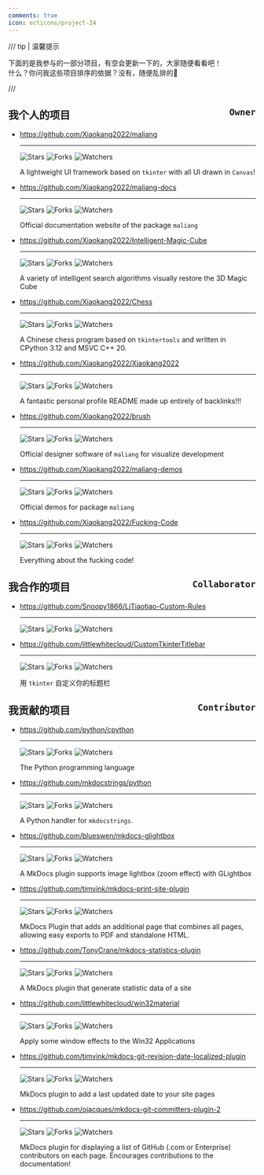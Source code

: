 ```yaml
---
comments: true
icon: octicons/project-24
---
```


/// tip | 温馨提示

下面的是我参与的一部分项目，有空会更新一下的，大家随便看看吧！  
什么？你问我这些项目排序的依据？没有，随便乱排的🤣

///

## 我个人的项目 <span style="float:right">`Owner`</span>

<div class="grid cards" markdown>

-   <https://github.com/Xiaokang2022/maliang>

    ---

    ![Stars](https://img.shields.io/github/stars/Xiaokang2022/maliang?label=Stars&color=gold&logo=github&style=flat "星标")
    ![Forks](https://img.shields.io/github/forks/Xiaokang2022/maliang?label=Forks&logo=github&style=flat "复刻")
    ![Watchers](https://img.shields.io/github/watchers/Xiaokang2022/maliang?label=Watchers&logo=github&style=flat "关注")

    A lightweight UI framework based on `tkinter` with all UI drawn in `Canvas`!

-   <https://github.com/Xiaokang2022/maliang-docs>

    ---

    ![Stars](https://img.shields.io/github/stars/Xiaokang2022/maliang-docs?label=Stars&color=gold&logo=github&style=flat "星标")
    ![Forks](https://img.shields.io/github/forks/Xiaokang2022/maliang-docs?label=Forks&logo=github&style=flat "复刻")
    ![Watchers](https://img.shields.io/github/watchers/Xiaokang2022/maliang-docs?label=Watchers&logo=github&style=flat "关注")

    Official documentation website of the package `maliang`

-   <https://github.com/Xiaokang2022/Intelligent-Magic-Cube>

    ---

    ![Stars](https://img.shields.io/github/stars/Xiaokang2022/Intelligent-Magic-Cube?label=Stars&color=gold&logo=github&style=flat "星标")
    ![Forks](https://img.shields.io/github/forks/Xiaokang2022/Intelligent-Magic-Cube?label=Forks&logo=github&style=flat "复刻")
    ![Watchers](https://img.shields.io/github/watchers/Xiaokang2022/Intelligent-Magic-Cube?label=Watchers&logo=github&style=flat "关注")

    A variety of intelligent search algorithms visually restore the 3D Magic Cube

-   <https://github.com/Xiaokang2022/Chess>

    ---

    ![Stars](https://img.shields.io/github/stars/Xiaokang2022/Chess?label=Stars&color=gold&logo=github&style=flat "星标")
    ![Forks](https://img.shields.io/github/forks/Xiaokang2022/Chess?label=Forks&logo=github&style=flat "复刻")
    ![Watchers](https://img.shields.io/github/watchers/Xiaokang2022/Chess?label=Watchers&logo=github&style=flat "关注")

    A Chinese chess program based on `tkintertools` and written in CPython 3.12 and MSVC C++ 20.

-   <https://github.com/Xiaokang2022/Xiaokang2022>

    ---

    ![Stars](https://img.shields.io/github/stars/Xiaokang2022/Xiaokang2022?label=Stars&color=gold&logo=github&style=flat "星标")
    ![Forks](https://img.shields.io/github/forks/Xiaokang2022/Xiaokang2022?label=Forks&logo=github&style=flat "复刻")
    ![Watchers](https://img.shields.io/github/watchers/Xiaokang2022/Xiaokang2022?label=Watchers&logo=github&style=flat "关注")

    A fantastic personal profile README made up entirely of backlinks!!!

-   <https://github.com/Xiaokang2022/brush>

    ---

    ![Stars](https://img.shields.io/github/stars/Xiaokang2022/brush?label=Stars&color=gold&logo=github&style=flat "星标")
    ![Forks](https://img.shields.io/github/forks/Xiaokang2022/brush?label=Forks&logo=github&style=flat "复刻")
    ![Watchers](https://img.shields.io/github/watchers/Xiaokang2022/brush?label=Watchers&logo=github&style=flat "关注")

    Official designer software of `maliang` for visualize development

-   <https://github.com/Xiaokang2022/maliang-demos>

    ---

    ![Stars](https://img.shields.io/github/stars/Xiaokang2022/maliang-demos?label=Stars&color=gold&logo=github&style=flat "星标")
    ![Forks](https://img.shields.io/github/forks/Xiaokang2022/maliang-demos?label=Forks&logo=github&style=flat "复刻")
    ![Watchers](https://img.shields.io/github/watchers/Xiaokang2022/maliang-demos?label=Watchers&logo=github&style=flat "关注")

    Official demos for package `maliang`

-   <https://github.com/Xiaokang2022/Fucking-Code>

    ---

    ![Stars](https://img.shields.io/github/stars/Xiaokang2022/Fucking-Code?label=Stars&color=gold&logo=github&style=flat "星标")
    ![Forks](https://img.shields.io/github/forks/Xiaokang2022/Fucking-Code?label=Forks&logo=github&style=flat "复刻")
    ![Watchers](https://img.shields.io/github/watchers/Xiaokang2022/Fucking-Code?label=Watchers&logo=github&style=flat "关注")

    Everything about the fucking code!

</div>

## 我合作的项目 <span style="float:right">`Collaborator`</span>

<div class="grid cards" markdown>

-   <https://github.com/Snoopy1866/LiTiaotiao-Custom-Rules>

    ---

    ![Stars](https://img.shields.io/github/stars/Snoopy1866/LiTiaotiao-Custom-Rules?label=Stars&color=gold&logo=github&style=flat "星标")
    ![Forks](https://img.shields.io/github/forks/Snoopy1866/LiTiaotiao-Custom-Rules?label=Forks&logo=github&style=flat "复刻")
    ![Watchers](https://img.shields.io/github/watchers/Snoopy1866/LiTiaotiao-Custom-Rules?label=Watchers&logo=github&style=flat "关注")

-   <https://github.com/littlewhitecloud/CustomTkinterTitlebar>

    ---

    ![Stars](https://img.shields.io/github/stars/littlewhitecloud/CustomTkinterTitlebar?label=Stars&color=gold&logo=github&style=flat "星标")
    ![Forks](https://img.shields.io/github/forks/littlewhitecloud/CustomTkinterTitlebar?label=Forks&logo=github&style=flat "复刻")
    ![Watchers](https://img.shields.io/github/watchers/littlewhitecloud/CustomTkinterTitlebar?label=Watchers&logo=github&style=flat "关注")

    用 `tkinter` 自定义你的标题栏

</div>

## 我贡献的项目 <span style="float:right">`Contributor`</span>

<div class="grid cards" markdown>

-   <https://github.com/python/cpython>

    ---

    ![Stars](https://img.shields.io/github/stars/python/cpython?label=Stars&color=gold&logo=github&style=flat "星标")
    ![Forks](https://img.shields.io/github/forks/python/cpython?label=Forks&logo=github&style=flat "复刻")
    ![Watchers](https://img.shields.io/github/watchers/python/cpython?label=Watchers&logo=github&style=flat "关注")

    The Python programming language

-   <https://github.com/mkdocstrings/python>

    ---

    ![Stars](https://img.shields.io/github/stars/mkdocstrings/python?label=Stars&color=gold&logo=github&style=flat "星标")
    ![Forks](https://img.shields.io/github/forks/mkdocstrings/python?label=Forks&logo=github&style=flat "复刻")
    ![Watchers](https://img.shields.io/github/watchers/mkdocstrings/python?label=Watchers&logo=github&style=flat "关注")

    A Python handler for `mkdocstrings`.

-   <https://github.com/blueswen/mkdocs-glightbox>

    ---

    ![Stars](https://img.shields.io/github/stars/blueswen/mkdocs-glightbox?label=Stars&color=gold&logo=github&style=flat "星标")
    ![Forks](https://img.shields.io/github/forks/blueswen/mkdocs-glightbox?label=Forks&logo=github&style=flat "复刻")
    ![Watchers](https://img.shields.io/github/watchers/blueswen/mkdocs-glightbox?label=Watchers&logo=github&style=flat "关注")

    A MkDocs plugin supports image lightbox (zoom effect) with GLightbox

-   <https://github.com/timvink/mkdocs-print-site-plugin>

    ---

    ![Stars](https://img.shields.io/github/stars/timvink/mkdocs-print-site-plugin?label=Stars&color=gold&logo=github&style=flat "星标")
    ![Forks](https://img.shields.io/github/forks/timvink/mkdocs-print-site-plugin?label=Forks&logo=github&style=flat "复刻")
    ![Watchers](https://img.shields.io/github/watchers/timvink/mkdocs-print-site-plugin?label=Watchers&logo=github&style=flat "关注")

    MkDocs Plugin that adds an additional page that combines all pages, allowing easy exports to PDF and standalone HTML.

-   <https://github.com/TonyCrane/mkdocs-statistics-plugin>

    ---

    ![Stars](https://img.shields.io/github/stars/TonyCrane/mkdocs-statistics-plugin?label=Stars&color=gold&logo=github&style=flat "星标")
    ![Forks](https://img.shields.io/github/forks/TonyCrane/mkdocs-statistics-plugin?label=Forks&logo=github&style=flat "复刻")
    ![Watchers](https://img.shields.io/github/watchers/TonyCrane/mkdocs-statistics-plugin?label=Watchers&logo=github&style=flat "关注")

    A MkDocs plugin that generate statistic data of a site

-   <https://github.com/littlewhitecloud/win32material>

    ---

    ![Stars](https://img.shields.io/github/stars/littlewhitecloud/win32material?label=Stars&color=gold&logo=github&style=flat "星标")
    ![Forks](https://img.shields.io/github/forks/littlewhitecloud/win32material?label=Forks&logo=github&style=flat "复刻")
    ![Watchers](https://img.shields.io/github/watchers/littlewhitecloud/win32material?label=Watchers&logo=github&style=flat "关注")

    Apply some window effects to the Win32 Applications

-   <https://github.com/timvink/mkdocs-git-revision-date-localized-plugin>

    ---

    ![Stars](https://img.shields.io/github/stars/timvink/mkdocs-git-revision-date-localized-plugin?label=Stars&color=gold&logo=github&style=flat "星标")
    ![Forks](https://img.shields.io/github/forks/timvink/mkdocs-git-revision-date-localized-plugin?label=Forks&logo=github&style=flat "复刻")
    ![Watchers](https://img.shields.io/github/watchers/timvink/mkdocs-git-revision-date-localized-plugin?label=Watchers&logo=github&style=flat "关注")

    MkDocs plugin to add a last updated date to your site pages

-   <https://github.com/ojacques/mkdocs-git-committers-plugin-2>

    ---

    ![Stars](https://img.shields.io/github/stars/ojacques/mkdocs-git-committers-plugin-2?label=Stars&color=gold&logo=github&style=flat "星标")
    ![Forks](https://img.shields.io/github/forks/ojacques/mkdocs-git-committers-plugin-2?label=Forks&logo=github&style=flat "复刻")
    ![Watchers](https://img.shields.io/github/watchers/ojacques/mkdocs-git-committers-plugin-2?label=Watchers&logo=github&style=flat "关注")

    MkDocs plugin for displaying a list of GitHub (.com or Enterprise) contributors on each page. Encourages contributions to the documentation!

</div>
